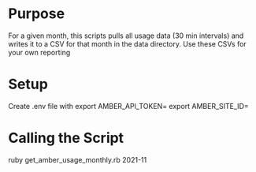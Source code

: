 # Purpose
For a given month, this scripts pulls all usage data (30 min intervals) and writes it to a CSV for that month in the data directory.
Use these CSVs for your own reporting

# Setup
Create .env file with
export AMBER_API_TOKEN=<YOUR AMBER API TOKEN>
export AMBER_SITE_ID=<YOUR SITE ID>

# Calling the Script 
ruby get_amber_usage_monthly.rb 2021-11 


